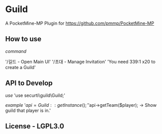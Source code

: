 # Guild
A PocketMine-MP Plugin for https://github.com/pmmp/PocketMine-MP

## How to use
*command*

'/길드 - Open Main UI'
'/초대 - Manage Invitation'
'You need 339:1 x20 to create a Guild'

## API to Develop
*use*
'use securti\guild\Guild;'

*example*
'$api = Guild::getInstance();'
'$api->getTeam($player); → Show guild that player is in.'

## License - LGPL3.0

